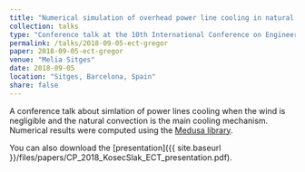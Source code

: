 ```yaml
---
title: "Numerical simulation of overhead power line cooling in natural convection regime"
collection: talks
type: "Conference talk at the 10th International Conference on Engineering Computational Technology"
permalink: /talks/2018-09-05-ect-gregor
paper: 2018-09-05-ect-gregor
venue: "Melia Sitges"
date: 2018-09-05
location: "Sitges, Barcelona, Spain"
share: false
---
```


A conference talk about simlation of power lines cooling when the wind is negligible 
and the natural convection is the main cooling mechanism. Numerical results
were computed using the [Medusa library](http://e6.ijs.si/medusa). 

You can also download the 
[presentation]({{ site.baseurl }}/files/papers/CP_2018_KosecSlak_ECT_presentation.pdf).
